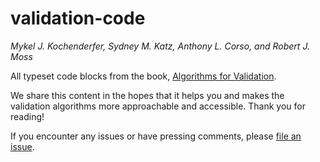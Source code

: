 # validation-code

*Mykel J. Kochenderfer, Sydney M. Katz, Anthony L. Corso, and Robert J. Moss*

All typeset code blocks from the book, [Algorithms for Validation](https://algorithmsbook.com/validation).

We share this content in the hopes that it helps you and makes the validation algorithms
more approachable and accessible. Thank you for reading!

If you encounter any issues or have pressing comments, please [file an issue](https://github.com/algorithmsbooks/validation/issues/new/choose).
